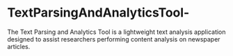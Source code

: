 # TextParsingAndAnalyticsTool-
The Text Parsing and Analytics Tool is a lightweight text analysis application designed to assist researchers performing content analysis on newspaper articles. 
